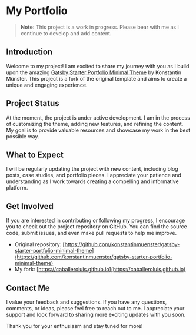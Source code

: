 # My Portfolio

> **Note:** This project is a work in progress. Please bear with me as I continue to develop and add content.

## Introduction

Welcome to my project! I am excited to share my journey with you as I build upon the amazing [Gatsby Starter Portfolio Minimal Theme](https://www.gatsbyjs.com/starters/konstantinmuenster/gatsby-starter-portfolio-minimal-theme) by Konstantin Münster. This project is a fork of the original template and aims to create a unique and engaging experience.

## Project Status

At the moment, the project is under active development. I am in the process of customizing the theme, adding new features, and refining the content. My goal is to provide valuable resources and showcase my work in the best possible way.

## What to Expect

I will be regularly updating the project with new content, including blog posts, case studies, and portfolio pieces. I appreciate your patience and understanding as I work towards creating a compelling and informative platform.

## Get Involved

If you are interested in contributing or following my progress, I encourage you to check out the project repository on GitHub. You can find the source code, submit issues, and even make pull requests to help me improve.

- Original repository: [https://github.com/konstantinmuenster/gatsby-starter-portfolio-minimal-theme](https://github.com/konstantinmuenster/gatsby-starter-portfolio-minimal-theme)
- My fork: [https://caballeroluis.github.io](https://caballeroluis.github.io)

## Contact Me

I value your feedback and suggestions. If you have any questions, comments, or ideas, please feel free to reach out to me. I appreciate your support and look forward to sharing more exciting updates with you soon.

Thank you for your enthusiasm and stay tuned for more!

